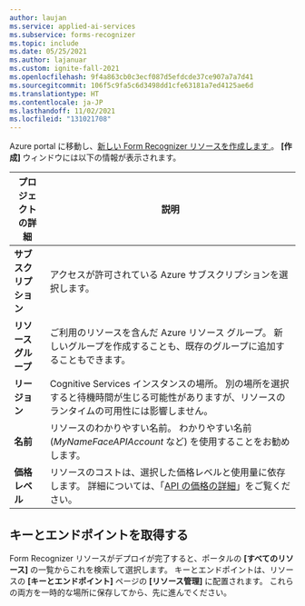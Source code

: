 ```yaml
---
author: laujan
ms.service: applied-ai-services
ms.subservice: forms-recognizer
ms.topic: include
ms.date: 05/25/2021
ms.author: lajanuar
ms.custom: ignite-fall-2021
ms.openlocfilehash: 9f4a863cb0c3ecf087d5efdcde37ce907a7a7d41
ms.sourcegitcommit: 106f5c9fa5c6d3498dd1cfe63181a7ed4125ae6d
ms.translationtype: HT
ms.contentlocale: ja-JP
ms.lasthandoff: 11/02/2021
ms.locfileid: "131021708"
---
```

Azure portal に移動し、<a href="https://ms.portal.azure.com/#create/Microsoft.CognitiveServicesFormRecognizer" title="新しい Form Recognizer リソースを作成します" target="_blank">新しい Form Recognizer リソースを作成します </a>。 **[作成]** ウィンドウには以下の情報が表示されます。

| プロジェクトの詳細   | 説明   |
|--|--|
| **サブスクリプション** | アクセスが許可されている Azure サブスクリプションを選択します。 |
| **リソース グループ** | ご利用のリソースを含んだ Azure リソース グループ。 新しいグループを作成することも、既存のグループに追加することもできます。 |
| **リージョン** | Cognitive Services インスタンスの場所。 別の場所を選択すると待機時間が生じる可能性がありますが、リソースのランタイムの可用性には影響しません。 |
| **名前** | リソースのわかりやすい名前。 わかりやすい名前 (*MyNameFaceAPIAccount* など) を使用することをお勧めします。 |
| **価格レベル** | リソースのコストは、選択した価格レベルと使用量に依存します。 詳細については、「[API の価格の詳細](https://azure.microsoft.com/pricing/details/cognitive-services/)」をご覧ください。

## <a name="retrieve-the-key-and-endpoint"></a>キーとエンドポイントを取得する

Form Recognizer リソースがデプロイが完了すると、ポータルの **[すべてのリソース]** の一覧からこれを検索して選択します。 キーとエンドポイントは、リソースの **[キーとエンドポイント]** ページの **[リソース管理]** に配置されます。 これらの両方を一時的な場所に保存してから、先に進んでください。
